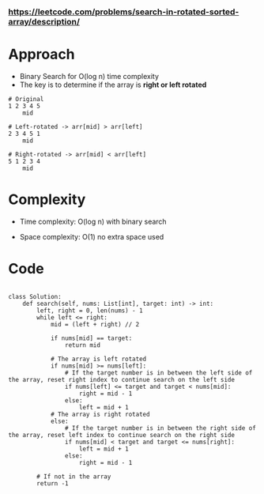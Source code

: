 ### https://leetcode.com/problems/search-in-rotated-sorted-array/description/

# Approach
- Binary Search for O(log n) time complexity
- The key is to determine if the array is **right or left rotated**
```
# Original
1 2 3 4 5
    mid

# Left-rotated -> arr[mid] > arr[left]
2 3 4 5 1
    mid

# Right-rotated -> arr[mid] < arr[left]
5 1 2 3 4
    mid
```



# Complexity
- Time complexity: O(log n) with binary search

- Space complexity: O(1) no extra space used

# Code
```python3

class Solution:
    def search(self, nums: List[int], target: int) -> int:
        left, right = 0, len(nums) - 1
        while left <= right:
            mid = (left + right) // 2

            if nums[mid] == target:
                return mid
            
            # The array is left rotated
            if nums[mid] >= nums[left]:
                # If the target number is in between the left side of the array, reset right index to continue search on the left side
                if nums[left] <= target and target < nums[mid]:
                    right = mid - 1
                else:
                    left = mid + 1 
            # The array is right rotated
            else:
                # If the target number is in between the right side of the array, reset left index to continue search on the right side
                if nums[mid] < target and target <= nums[right]:
                    left = mid + 1
                else:
                    right = mid - 1
        
        # If not in the array
        return -1

```
